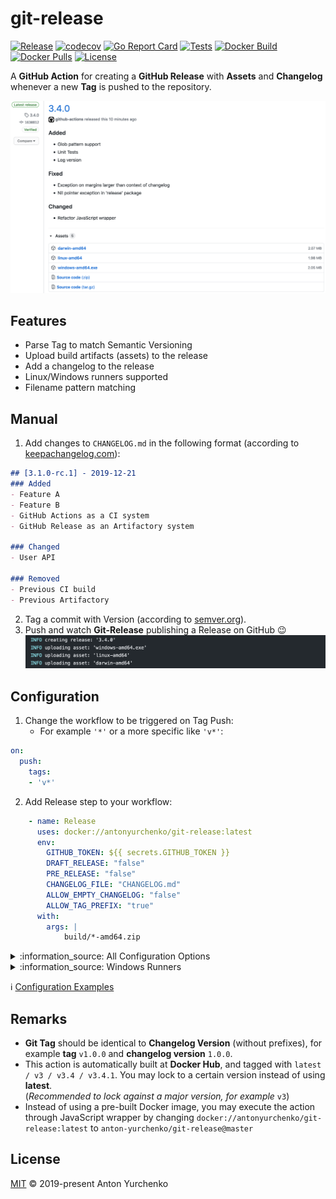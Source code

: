 # git-release

[![Release](https://img.shields.io/github/v/release/anton-yurchenko/git-release)](https://github.com/anton-yurchenko/git-release/releases/latest)
[![codecov](https://codecov.io/gh/anton-yurchenko/git-release/branch/master/graph/badge.svg)](https://codecov.io/gh/anton-yurchenko/git-release)
[![Go Report Card](https://goreportcard.com/badge/github.com/anton-yurchenko/git-release)](https://goreportcard.com/report/github.com/anton-yurchenko/git-release)
[![Tests](https://github.com/anton-yurchenko/git-release/workflows/push/badge.svg)](https://github.com/anton-yurchenko/git-release/actions)
[![Docker Build](https://img.shields.io/docker/cloud/build/antonyurchenko/git-release)](https://hub.docker.com/r/antonyurchenko/git-release)
[![Docker Pulls](https://img.shields.io/docker/pulls/antonyurchenko/git-release)](https://hub.docker.com/r/antonyurchenko/git-release)
[![License](https://img.shields.io/github/license/anton-yurchenko/git-release)](LICENSE.md)

A **GitHub Action** for creating a **GitHub Release** with **Assets** and **Changelog** whenever a new **Tag** is pushed to the repository.  

![PIC](docs/images/release.png)

## Features

- Parse Tag to match Semantic Versioning
- Upload build artifacts (assets) to the release
- Add a changelog to the release
- Linux/Windows runners supported
- Filename pattern matching

## Manual

1. Add changes to `CHANGELOG.md` in the following format (according to [keepachangelog.com](https://keepachangelog.com/en/1.0.0/ "Keep a ChangeLog")):

```markdown
## [3.1.0-rc.1] - 2019-12-21
### Added
- Feature A
- Feature B
- GitHub Actions as a CI system
- GitHub Release as an Artifactory system

### Changed
- User API

### Removed
- Previous CI build
- Previous Artifactory
```

2. Tag a commit with Version (according to [semver.org](https://semver.org/ "Semantic Versioning")).
3. Push and watch **Git-Release** publishing a Release on GitHub :wink:  
![PIC](docs/images/log.png)

## Configuration

1. Change the workflow to be triggered on Tag Push:
    - For example `'*'` or a more specific like `'v*'`:

```yaml
on:
  push:
    tags:
    - 'v*'
```

2. Add Release step to your workflow:

```yaml
    - name: Release
      uses: docker://antonyurchenko/git-release:latest
      env:
        GITHUB_TOKEN: ${{ secrets.GITHUB_TOKEN }}
        DRAFT_RELEASE: "false"
        PRE_RELEASE: "false"
        CHANGELOG_FILE: "CHANGELOG.md"
        ALLOW_EMPTY_CHANGELOG: "false"
        ALLOW_TAG_PREFIX: "true"
      with:
        args: |
            build/*-amd64.zip
```

<details><summary>:information_source: All Configuration Options</summary>

- Provide a list of assets as `args` (divided by one of: `new line`, `space`, `comma`, `pipe`)
- `DRAFT_RELEASE (true/false as string)` - Save release as draft instead of publishing it (default `false`).
- `PRE_RELEASE (true/false as string)` - GitHub will point out that this release is identified as non-production ready (default: `false`). 
- `CHANGELOG_FILE (string)` - Changelog filename (default: `CHANGELOG.md`).
  - set to `none` in order to completely ignore changelog.
- `ALLOW_EMPTY_CHANGELOG (true/false as string)` - Allow publishing a release without changelog (default `false`).
- `ALLOW_TAG_PREFIX (true/false as string)` - Allow prefix on version Tag, for example `v3.2.0` or `release-3.2.0` (default: `false`).
- `RELEASE_NAME (string)` - Complete release title (may not be combined with PREFIX or POSTFIX).
- `RELEASE_NAME_PREFIX (string)` - Release title prefix.
- `RELEASE_NAME_POSTFIX (string)` - Release title postfix.

</details>  

<details><summary>:information_source: Windows Runners</summary>

Execute **git-release** through JavaScrip Wrapper on Windows Runners.

Example:

```yaml
    - name: Release
      uses: anton-yurchenko/git-release@master
      env:
        GITHUB_TOKEN: ${{ secrets.GITHUB_TOKEN }}
        DRAFT_RELEASE: "false"
        PRE_RELEASE: "false"
        CHANGELOG_FILE: "CHANGELOG.md"
        ALLOW_EMPTY_CHANGELOG: "false"
        ALLOW_TAG_PREFIX: "true"
      with:
        args: |
            build\\darwin-amd64.zip
            build\\linux-amd64.zip
            build\\windows-amd64.zip
```

</details>

:information_source: [Configuration Examples](docs/example.md#examples)

## Remarks

- **Git Tag** should be identical to **Changelog Version** (without prefixes), for example **tag** `v1.0.0` and **changelog version** `1.0.0`.
- This action is automatically built at **Docker Hub**, and tagged with `latest / v3 / v3.4 / v3.4.1`. You may lock to a certain version instead of using **latest**.  
(*Recommended to lock against a major version, for example* `v3`)
- Instead of using a pre-built Docker image, you may execute the action through JavaScript wrapper by changing `docker://antonyurchenko/git-release:latest` to `anton-yurchenko/git-release@master`

## License

[MIT](LICENSE.md) © 2019-present Anton Yurchenko
